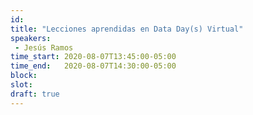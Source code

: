 ```yaml
---
id: 
title: "Lecciones aprendidas en Data Day(s) Virtual"
speakers:
 - Jesús Ramos
time_start: 2020-08-07T13:45:00-05:00
time_end:   2020-08-07T14:30:00-05:00
block: 
slot: 
draft: true
---
```


